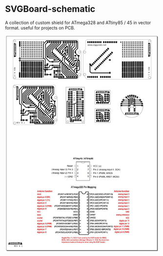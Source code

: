 # SVGBoard-schematic

A collection of custom shield for ATmega328 and ATtiny85 / 45
in vector format. useful for projects on PCB.

![alt tag](https://github.com/kashimAstro/SVGBoard-schematic/blob/master/vecatmegaattiny.png)

